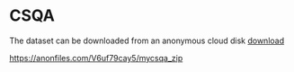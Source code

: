 # CSQA

The dataset can be downloaded from an anonymous cloud disk [download](https://anonfiles.com/V6uf79cay5/mycsqa_zip)

https://anonfiles.com/V6uf79cay5/mycsqa_zip
